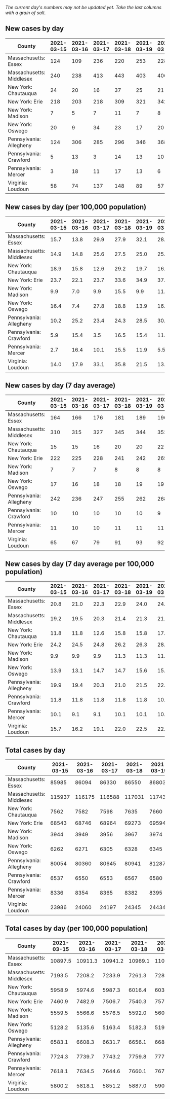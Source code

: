 _The current day's numbers may not be updated yet. Take the last columns with a grain of salt._
## New cases by day

| County | 2021-03-15 | 2021-03-16 | 2021-03-17 | 2021-03-18 | 2021-03-19 | 2021-03-20 | 2021-03-21 |
| --- | --- | --- | --- | --- | --- | --- | --- |
| Massachusetts: Essex | 124 | 109 | 236 | 220 | 253 | 228 |  |
| Massachusetts: Middlesex | 240 | 238 | 413 | 443 | 403 | 406 |  |
| New York: Chautauqua | 24 | 20 | 16 | 37 | 25 | 21 |  |
| New York: Erie | 218 | 203 | 218 | 309 | 321 | 342 |  |
| New York: Madison | 7 | 5 | 7 | 11 | 7 | 8 |  |
| New York: Oswego | 20 | 9 | 34 | 23 | 17 | 20 |  |
| Pennsylvania: Allegheny | 124 | 306 | 285 | 296 | 346 | 368 | 257 |
| Pennsylvania: Crawford | 5 | 13 | 3 | 14 | 13 | 10 | 6 |
| Pennsylvania: Mercer | 3 | 18 | 11 | 17 | 13 | 6 | 8 |
| Virginia: Loudoun | 58 | 74 | 137 | 148 | 89 | 57 | 61 |

## New cases by day (per 100,000 population)

| County | 2021-03-15 | 2021-03-16 | 2021-03-17 | 2021-03-18 | 2021-03-19 | 2021-03-20 | 2021-03-21 |
| --- | --- | --- | --- | --- | --- | --- | --- |
| Massachusetts: Essex | 15.7 | 13.8 | 29.9 | 27.9 | 32.1 | 28.9 |  |
| Massachusetts: Middlesex | 14.9 | 14.8 | 25.6 | 27.5 | 25.0 | 25.2 |  |
| New York: Chautauqua | 18.9 | 15.8 | 12.6 | 29.2 | 19.7 | 16.5 |  |
| New York: Erie | 23.7 | 22.1 | 23.7 | 33.6 | 34.9 | 37.2 |  |
| New York: Madison | 9.9 | 7.0 | 9.9 | 15.5 | 9.9 | 11.3 |  |
| New York: Oswego | 16.4 | 7.4 | 27.8 | 18.8 | 13.9 | 16.4 |  |
| Pennsylvania: Allegheny | 10.2 | 25.2 | 23.4 | 24.3 | 28.5 | 30.3 | 21.1 |
| Pennsylvania: Crawford | 5.9 | 15.4 | 3.5 | 16.5 | 15.4 | 11.8 | 7.1 |
| Pennsylvania: Mercer | 2.7 | 16.4 | 10.1 | 15.5 | 11.9 | 5.5 | 7.3 |
| Virginia: Loudoun | 14.0 | 17.9 | 33.1 | 35.8 | 21.5 | 13.8 | 14.8 |

## New cases by day (7 day average)

| County | 2021-03-15 | 2021-03-16 | 2021-03-17 | 2021-03-18 | 2021-03-19 | 2021-03-20 | 2021-03-21 |
| --- | --- | --- | --- | --- | --- | --- | --- |
| Massachusetts: Essex | 164 | 166 | 176 | 181 | 189 | 196 |  |
| Massachusetts: Middlesex | 310 | 315 | 327 | 345 | 344 | 352 |  |
| New York: Chautauqua | 15 | 15 | 16 | 20 | 20 | 22 |  |
| New York: Erie | 222 | 225 | 228 | 241 | 242 | 265 |  |
| New York: Madison | 7 | 7 | 7 | 8 | 8 | 8 |  |
| New York: Oswego | 17 | 16 | 18 | 18 | 19 | 19 |  |
| Pennsylvania: Allegheny | 242 | 236 | 247 | 255 | 262 | 268 | 283 |
| Pennsylvania: Crawford | 10 | 10 | 10 | 10 | 10 | 9 | 9 |
| Pennsylvania: Mercer | 11 | 10 | 10 | 11 | 11 | 11 | 11 |
| Virginia: Loudoun | 65 | 67 | 79 | 91 | 93 | 92 | 89 |

## New cases by day (7 day average per 100,000 population)

| County | 2021-03-15 | 2021-03-16 | 2021-03-17 | 2021-03-18 | 2021-03-19 | 2021-03-20 | 2021-03-21 |
| --- | --- | --- | --- | --- | --- | --- | --- |
| Massachusetts: Essex | 20.8 | 21.0 | 22.3 | 22.9 | 24.0 | 24.8 |  |
| Massachusetts: Middlesex | 19.2 | 19.5 | 20.3 | 21.4 | 21.3 | 21.8 |  |
| New York: Chautauqua | 11.8 | 11.8 | 12.6 | 15.8 | 15.8 | 17.3 |  |
| New York: Erie | 24.2 | 24.5 | 24.8 | 26.2 | 26.3 | 28.8 |  |
| New York: Madison | 9.9 | 9.9 | 9.9 | 11.3 | 11.3 | 11.3 |  |
| New York: Oswego | 13.9 | 13.1 | 14.7 | 14.7 | 15.6 | 15.6 |  |
| Pennsylvania: Allegheny | 19.9 | 19.4 | 20.3 | 21.0 | 21.5 | 22.0 | 23.3 |
| Pennsylvania: Crawford | 11.8 | 11.8 | 11.8 | 11.8 | 11.8 | 10.6 | 10.6 |
| Pennsylvania: Mercer | 10.1 | 9.1 | 9.1 | 10.1 | 10.1 | 10.1 | 10.1 |
| Virginia: Loudoun | 15.7 | 16.2 | 19.1 | 22.0 | 22.5 | 22.2 | 21.5 |

## Total cases by day

| County | 2021-03-15 | 2021-03-16 | 2021-03-17 | 2021-03-18 | 2021-03-19 | 2021-03-20 | 2021-03-21 |
| --- | --- | --- | --- | --- | --- | --- | --- |
| Massachusetts: Essex | 85985 | 86094 | 86330 | 86550 | 86803 | 87031 |  |
| Massachusetts: Middlesex | 115937 | 116175 | 116588 | 117031 | 117434 | 117840 |  |
| New York: Chautauqua | 7562 | 7582 | 7598 | 7635 | 7660 | 7681 |  |
| New York: Erie | 68543 | 68746 | 68964 | 69273 | 69594 | 69936 |  |
| New York: Madison | 3944 | 3949 | 3956 | 3967 | 3974 | 3982 |  |
| New York: Oswego | 6262 | 6271 | 6305 | 6328 | 6345 | 6365 |  |
| Pennsylvania: Allegheny | 80054 | 80360 | 80645 | 80941 | 81287 | 81655 | 81912 |
| Pennsylvania: Crawford | 6537 | 6550 | 6553 | 6567 | 6580 | 6590 | 6596 |
| Pennsylvania: Mercer | 8336 | 8354 | 8365 | 8382 | 8395 | 8401 | 8409 |
| Virginia: Loudoun | 23986 | 24060 | 24197 | 24345 | 24434 | 24491 | 24552 |

## Total cases by day (per 100,000 population)

| County | 2021-03-15 | 2021-03-16 | 2021-03-17 | 2021-03-18 | 2021-03-19 | 2021-03-20 | 2021-03-21 |
| --- | --- | --- | --- | --- | --- | --- | --- |
| Massachusetts: Essex | 10897.5 | 10911.3 | 10941.2 | 10969.1 | 11001.2 | 11030.1 |  |
| Massachusetts: Middlesex | 7193.5 | 7208.2 | 7233.9 | 7261.3 | 7286.3 | 7311.5 |  |
| New York: Chautauqua | 5958.9 | 5974.6 | 5987.3 | 6016.4 | 6036.1 | 6052.7 |  |
| New York: Erie | 7460.9 | 7482.9 | 7506.7 | 7540.3 | 7575.3 | 7612.5 |  |
| New York: Madison | 5559.5 | 5566.6 | 5576.5 | 5592.0 | 5601.8 | 5613.1 |  |
| New York: Oswego | 5128.2 | 5135.6 | 5163.4 | 5182.3 | 5196.2 | 5212.6 |  |
| Pennsylvania: Allegheny | 6583.1 | 6608.3 | 6631.7 | 6656.1 | 6684.5 | 6714.8 | 6735.9 |
| Pennsylvania: Crawford | 7724.3 | 7739.7 | 7743.2 | 7759.8 | 7775.1 | 7786.9 | 7794.0 |
| Pennsylvania: Mercer | 7618.1 | 7634.5 | 7644.6 | 7660.1 | 7672.0 | 7677.5 | 7684.8 |
| Virginia: Loudoun | 5800.2 | 5818.1 | 5851.2 | 5887.0 | 5908.5 | 5922.3 | 5937.0 |
